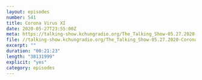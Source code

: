 ```yaml
---
layout: episodes
number: 541
title: Corona Virus XI
date: 2020-05-27T23:55:00Z
meta: https://talking-show.kchungradio.org/The_Talking_Show-05.27.2020-Coronavirus_11.mp3
file: //talking-show.kchungradio.org/The_Talking_Show-05.27.2020-Coronavirus_11.mp3
excerpt: ""
duration: "00:21:23"
length: "38131999"
explicit: "yes"
category: episodes
---
```

